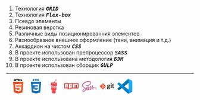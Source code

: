 1. Технология <kbd>***GRID***</kbd>
2. Технология <kbd>***Flex-box***</kbd>
3. Псевдо элементы
4. Резиновая верстка
5. Различные виды позиционированния элементов
6. Разнообразное внешнее оформление (тени, анимация и т.д.)
7. Аккардион на чистом <kbd>***CSS***</kbd>
8. В проекте использован препроцессор <kbd>***SASS***</kbd>
9. В проекте использована методология <kbd>***БЭМ***</kbd>
10. В проекте использован сборщик <kbd>***GULP***</kbd> 
---
  <div>
  &nbsp;&nbsp;&nbsp;<img src="https://github.com/devicons/devicon/blob/master/icons/html5/html5-original-wordmark.svg" title="HTML5" alt="HTML" width="40" height="40"/>&nbsp;
  <img src="https://github.com/devicons/devicon/blob/master/icons/css3/css3-plain-wordmark.svg"  title="CSS3" alt="CSS" width="40" height="40"/>&nbsp;
  <img src="https://github.com/devicons/devicon/blob/master/icons/gulp/gulp-plain.svg" title="gulp" **alt="gulp" width="40" height="40"/>&nbsp;
  <img src="https://github.com/devicons/devicon/blob/master/icons/npm/npm-original-wordmark.svg" title="npm" **alt="npm" width="40" height="40"/>&nbsp;
  <img src="https://github.com/devicons/devicon/blob/master/icons/sass/sass-original.svg" title="sass" **alt="sass" width="40" height="40"/>&nbsp;
  <img src="https://github.com/devicons/devicon/blob/master/icons/git/git-original-wordmark.svg" title="Git" **alt="Git" width="40" height="40"/>&nbsp;
  <img src="https://github.com/devicons/devicon/blob/master/icons/vscode/vscode-original.svg" title="vs-code" **alt="vs-code" width="40" height="40"/>&nbsp;
</div>
